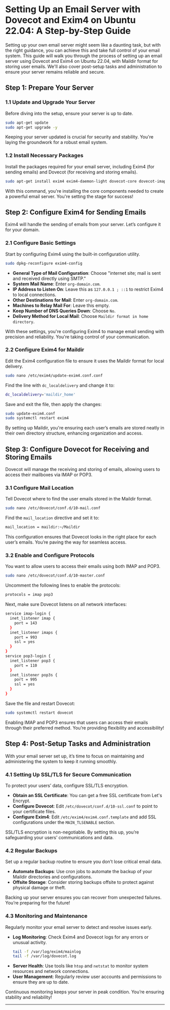 # Setting Up an Email Server with Dovecot and Exim4 on Ubuntu 22.04: A Step-by-Step Guide

Setting up your own email server might seem like a daunting task, but with the right guidance, you can achieve this and take full control of your email system. This guide will walk you through the process of setting up an email server using Dovecot and Exim4 on Ubuntu 22.04, with Maildir format for storing user emails. We'll also cover post-setup tasks and administration to ensure your server remains reliable and secure.

## Step 1: Prepare Your Server

### 1.1 Update and Upgrade Your Server

Before diving into the setup, ensure your server is up to date.

```bash
sudo apt-get update
sudo apt-get upgrade -y
```

Keeping your server updated is crucial for security and stability. You're laying the groundwork for a robust email system.

### 1.2 Install Necessary Packages

Install the packages required for your email server, including Exim4 (for sending emails) and Dovecot (for receiving and storing emails).

```bash
sudo apt-get install exim4 exim4-daemon-light dovecot-core dovecot-imapd dovecot-pop3d mailutils -y
```

With this command, you're installing the core components needed to create a powerful email server. You're setting the stage for success!

## Step 2: Configure Exim4 for Sending Emails

Exim4 will handle the sending of emails from your server. Let’s configure it for your domain.

### 2.1 Configure Basic Settings

Start by configuring Exim4 using the built-in configuration utility.

```bash
sudo dpkg-reconfigure exim4-config
```

- **General Type of Mail Configuration**: Choose "internet site; mail is sent and received directly using SMTP."
- **System Mail Name**: Enter `org-domain.com`.
- **IP Address to Listen On**: Leave this as `127.0.0.1 ; ::1` to restrict Exim4 to local connections.
- **Other Destinations for Mail**: Enter `org-domain.com`.
- **Machines to Relay Mail For**: Leave this empty.
- **Keep Number of DNS Queries Down**: Choose `No`.
- **Delivery Method for Local Mail**: Choose `Maildir format in home directory`.

With these settings, you're configuring Exim4 to manage email sending with precision and reliability. You're taking control of your communication.

### 2.2 Configure Exim4 for Maildir

Edit the Exim4 configuration file to ensure it uses the Maildir format for local delivery.

```bash
sudo nano /etc/exim4/update-exim4.conf.conf
```

Find the line with `dc_localdelivery` and change it to:

```bash
dc_localdelivery='maildir_home'
```

Save and exit the file, then apply the changes:

```bash
sudo update-exim4.conf
sudo systemctl restart exim4
```

By setting up Maildir, you're ensuring each user’s emails are stored neatly in their own directory structure, enhancing organization and access.

## Step 3: Configure Dovecot for Receiving and Storing Emails

Dovecot will manage the receiving and storing of emails, allowing users to access their mailboxes via IMAP or POP3.

### 3.1 Configure Mail Location

Tell Dovecot where to find the user emails stored in the Maildir format.

```bash
sudo nano /etc/dovecot/conf.d/10-mail.conf
```

Find the `mail_location` directive and set it to:

```bash
mail_location = maildir:~/Maildir
```

This configuration ensures that Dovecot looks in the right place for each user’s emails. You’re paving the way for seamless access.

### 3.2 Enable and Configure Protocols

You want to allow users to access their emails using both IMAP and POP3.

```bash
sudo nano /etc/dovecot/conf.d/10-master.conf
```

Uncomment the following lines to enable the protocols:

```bash
protocols = imap pop3
```

Next, make sure Dovecot listens on all network interfaces:

```bash
service imap-login {
  inet_listener imap {
    port = 143
  }
  inet_listener imaps {
    port = 993
    ssl = yes
  }
}
service pop3-login {
  inet_listener pop3 {
    port = 110
  }
  inet_listener pop3s {
    port = 995
    ssl = yes
  }
}
```

Save the file and restart Dovecot:

```bash
sudo systemctl restart dovecot
```

Enabling IMAP and POP3 ensures that users can access their emails through their preferred method. You’re providing flexibility and accessibility!

## Step 4: Post-Setup Tasks and Administration

With your email server set up, it’s time to focus on maintaining and administering the system to keep it running smoothly.

### 4.1 Setting Up SSL/TLS for Secure Communication

To protect your users’ data, configure SSL/TLS encryption.

- **Obtain an SSL Certificate**: You can get a free SSL certificate from Let's Encrypt.
- **Configure Dovecot**: Edit `/etc/dovecot/conf.d/10-ssl.conf` to point to your certificate files.
- **Configure Exim4**: Edit `/etc/exim4/exim4.conf.template` and add SSL configurations under the `MAIN_TLSENABLE` section.

SSL/TLS encryption is non-negotiable. By setting this up, you’re safeguarding your users’ communications and data.

### 4.2 Regular Backups

Set up a regular backup routine to ensure you don’t lose critical email data.

- **Automate Backups**: Use cron jobs to automate the backup of your Maildir directories and configurations.
- **Offsite Storage**: Consider storing backups offsite to protect against physical damage or theft.

Backing up your server ensures you can recover from unexpected failures. You’re preparing for the future!

### 4.3 Monitoring and Maintenance

Regularly monitor your email server to detect and resolve issues early.

- **Log Monitoring**: Check Exim4 and Dovecot logs for any errors or unusual activity.
  ```bash
  tail -f /var/log/exim4/mainlog
  tail -f /var/log/dovecot.log
  ```
- **Server Health**: Use tools like `htop` and `netstat` to monitor system resources and network connections.
- **User Management**: Regularly review user accounts and permissions to ensure they are up to date.

Continuous monitoring keeps your server in peak condition. You’re ensuring stability and reliability!

---
